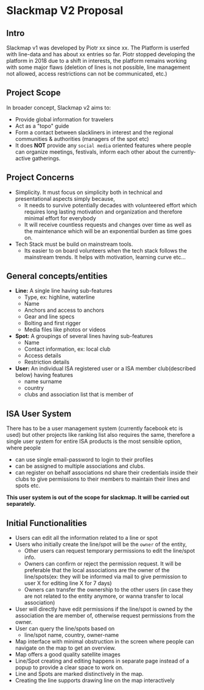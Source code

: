 # Slackmap V2 Proposal


## Intro

Slackmap v1 was developed by Piotr xx since xx. The Platform is userfed with line-data and has about xx entries so far. Piotr stopped developing the platform in 2018 due to a shift in interests, the platform remains working with some major flaws (deletion of lines is not possible, line management not allowed, access restrictions can not be communicated, etc.)

## Project Scope

In broader concept, Slackmap v2 aims to:
- Provide global information for travelers
- Act as a "topo" guide
- Form a contact between slackliners in interest and the regional communities & authorities (managers of the spot etc)
- It does **NOT** provide any `social media` oriented features where people can organize meetings, festivals, inform each other about the currently-active gatherings.

## Project Concerns

- Simplicity. It must focus on simplicity both in technical and presentational aspects simply because,
  - It needs to survive potentially decades with volunteered effort which requires long lasting motivation and organization and therefore minimal effort for everybody
  - It will receive countless requests and changes over time as well as the maintenance which will be an exponential burden as time goes on.
- Tech Stack must be build on mainstream tools.
  - Its easier to on board volunteers when the tech stack follows the mainstream trends. It helps with motivation, learning curve etc...

## General concepts/entities 

- **Line:** A single line having sub-features
  - Type, ex: highline, waterline
  - Name
  - Anchors and access to anchors
  - Gear and line specs
  - Bolting and first rigger
  - Media files like photos or videos
- **Spot:** A groupings of several lines having sub-features
  - Name
  - Contact information, ex: local club
  - Access details
  - Restriction details
- **User:** An individual ISA registered user or a ISA member club(described below) having features
  - name surname
  - country
  - clubs and association list that is member of

## ISA User System
There has to be a user management system (currently facebook etc is used) but other projects like ranking list also requires the same, therefore a single user system for entire ISA products is the most sensible option, where people
- can use single email-password to login to their profiles
- can be assigned to multiple associations and clubs.
- can register on behalf associations nd share their credentials inside their clubs to give permissions to their members to maintain their lines and spots etc. 

**This user system is out of the scope for slackmap. It will be carried out separately.**

## Initial Functionalities
- Users can edit all the information related to a line or spot
- Users who initially create the line/spot will be the `owner` of the entity,
  - Other users can request temporary permissions to edit the line/spot info.
  - Owners can confirm or reject the permission request. It will be preferable that the local associations are the owner of the line/spots(ex: they will be informed via mail to give permission to user X for editing line X for 7 days)
  - Owners can transfer the ownership to the other users (in case they are not related to the entity anymore, or wanna transfer to local association)
- User will directly have edit permissions if the line/spot is owned by the association the are member of, otherwise request permissions from the owner. 
- User can query the line/spots based on
  - line/spot name, country, owner-name
- Map interface with minimal obstruction in the screen where people can navigate on the map to get an overview.
- Map offers a good quality satellite images
- Line/Spot creating and editing happens in separate page instead of a popup to provide a clear space to work on.
- Line and Spots are marked distinctively in the map.
- Creating the line supports drawing line on the map interactively
